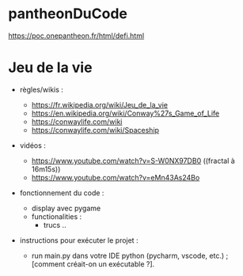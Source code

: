 # pantheonDuCode
https://poc.onepantheon.fr/html/defi.html

# Jeu de la vie
- règles/wikis : 
  - https://fr.wikipedia.org/wiki/Jeu_de_la_vie
  - https://en.wikipedia.org/wiki/Conway%27s_Game_of_Life
  - https://conwaylife.com/wiki
  - https://conwaylife.com/wiki/Spaceship
- vidéos :
  - https://www.youtube.com/watch?v=S-W0NX97DB0 ((fractal à 16m15s))
  - https://www.youtube.com/watch?v=eMn43As24Bo


- fonctionnement du code :
  - display avec pygame
  - functionalities :
    - trucs .. 

- instructions pour exécuter le projet :
  - run main.py dans votre IDE python (pycharm, vscode, etc.) ; [comment créait-on un exécutable ?].
